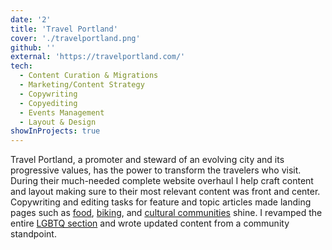 ```yaml
---
date: '2'
title: 'Travel Portland'
cover: './travelportland.png'
github: ''
external: 'https://travelportland.com/'
tech:
  - Content Curation & Migrations
  - Marketing/Content Strategy
  - Copywriting
  - Copyediting
  - Events Management
  - Layout & Design
showInProjects: true
---
```


Travel Portland, a promoter and steward of an evolving city and its progressive values, has the power to transform the travelers who visit. During their much-needed complete website overhaul I help craft content and layout making sure to their most relevant content was front and center. Copywriting and editing tasks for feature and topic articles made landing pages such as [food](https://www.travelportland.com/culture/food/), [biking](https://www.travelportland.com/culture/biking/), and [cultural communities](https://www.travelportland.com/culture/cultural-communities/) shine. I revamped the entire [LGBTQ section](https://www.travelportland.com/culture/lgbtq-plus/) and wrote updated content from a community standpoint.
